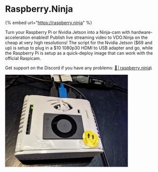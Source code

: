 # Raspberry.Ninja

{% embed url="https://raspberry.ninja" %}

Turn your Raspberry Pi or Nvidia Jetson into a Ninja-cam with hardware-acceleration enabled! Publish live streaming video to VDO.Ninja on the cheap at very high resolutions! The script for the Nvidia Jetson ($69 and up) is setup to plug in a $10 1080p30 HDMI to USB adapter and go, while the Raspberry Pi is setup as a quick-deploy image that can work with the official Raspicam.

Get support on the Discord if you have any problems: [🏮│raspberry․ninja](https://discord.gg/BVvGwGaD9F)\


![An Nvidia Jetson NX pushing 1080p video to VDO.Ninja, captured with a $10 HDMI to USB adapter](<../.gitbook/assets/image (38) (1).png>)
